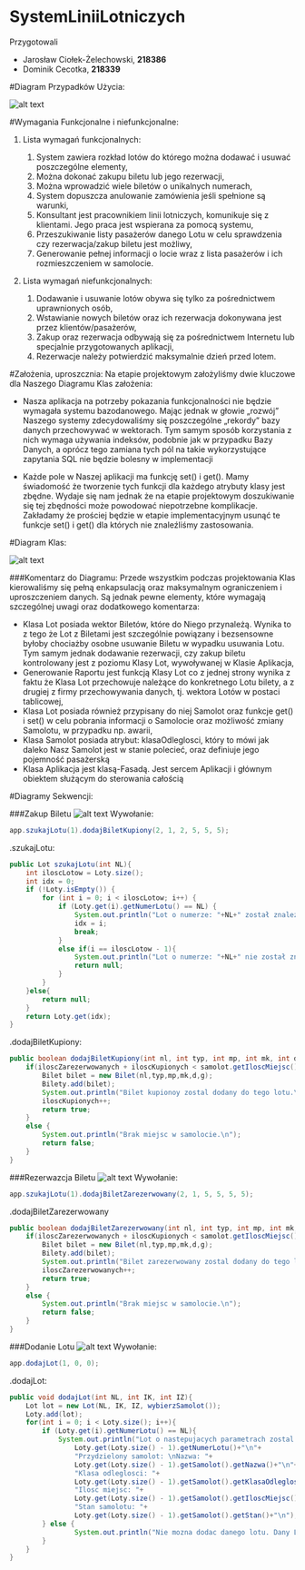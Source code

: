 # SystemLiniiLotniczych

Przygotowali
 * Jarosław Ciołek-Żelechowski, **218386**
 * Dominik Cecotka, **218339**

#Diagram Przypadków Użycia:

![alt text](http://i.imgur.com/OY9q05y.png "Logo Title Text 1")


#Wymagania Funkcjonalne i niefunkcjonalne:
1. Lista wymagań funkcjonalnych:
	1. System zawiera rozkład lotów do którego można dodawać i usuwać poszczególne
elementy,
	2. Można dokonać zakupu biletu lub jego rezerwacji,
	3. Można wprowadzić wiele biletów o unikalnych numerach,
	4. System dopuszcza anulowanie zamówienia jeśli spełnione są warunki,
	5. Konsultant jest pracownikiem linii lotniczych, komunikuje się z klientami. Jego praca jest wspierana za pomocą systemu,
	6. Przeszukiwanie listy pasażerów danego Lotu w celu sprawdzenia czy rezerwacja/zakup biletu jest możliwy,
	7. Generowanie pełnej informacji o locie wraz z lista pasażerów i ich rozmieszczeniem w samolocie.

2. Lista wymagań niefunkcjonalnych:
	1. Dodawanie i usuwanie lotów obywa się tylko za pośrednictwem uprawnionych osób,
	2. Wstawianie nowych biletów oraz ich rezerwacja dokonywana jest przez klientów/pasażerów,
	3. Zakup oraz rezerwacja odbywają się za pośrednictwem Internetu lub specjalnie przygotowanych aplikacji,
	4. Rezerwacje należy potwierdzić maksymalnie dzień przed lotem.

#Założenia, uproszcznia:
Na etapie projektowym założyliśmy dwie kluczowe dla Naszego Diagramu Klas założenia:

 * Nasza aplikacja na potrzeby pokazania funkcjonalności nie będzie wymagała systemu bazodanowego. Mając jednak w głowie „rozwój” Naszego systemy zdecydowaliśmy się poszczególne „rekordy” bazy danych przechowywać w wektorach. Tym samym sposób korzystania z nich wymaga używania indeksów, podobnie jak w przypadku Bazy Danych, a oprócz tego zamiana tych pól na takie wykorzystujące zapytania SQL nie będzie bolesny w implementacji

 * Każde pole w Naszej aplikacji ma funkcję set() i get(). Mamy świadomość że tworzenie tych funkcji dla każdego atrybuty klasy jest zbędne. Wydaje się nam jednak że na etapie projektowym doszukiwanie się tej zbędności może powodować niepotrzebne komplikacje. Zakładamy że prościej będzie w etapie implementacyjnym usunąć te funkcje set() i get() dla których nie znaleźliśmy zastosowania.

#Diagram Klas:

![alt text](http://i.imgur.com/ykXS2g4.png "Logo Title Text 1")

###Komentarz do Diagramu:
Przede wszystkim podczas projektowania Klas kierowaliśmy się pełną enkapsulacją oraz maksymalnym ograniczeniem i uproszczeniem danych. Są jednak pewne elementy, które wymagają szczególnej uwagi oraz dodatkowego komentarza:
 * Klasa Lot posiada wektor Biletów, które do Niego przynależą. Wynika to z tego że Lot z Biletami jest szczególnie powiązany i bezsensowne byłoby chociażby osobne usuwanie Biletu w wypadku usuwania Lotu. Tym samym jednak dodawanie rezerwacji, czy zakup biletu kontrolowany jest z poziomu Klasy Lot, wywoływanej w Klasie Aplikacja,
 * Generowanie Raportu jest funkcją Klasy Lot co z jednej strony wynika z faktu że Klasa Lot przechowuje należące do konkretnego Lotu bilety, a z drugiej z firmy przechowywania danych, tj. wektora Lotów w postaci tablicowej,
 * Klasa Lot posiada również przypisany do niej Samolot oraz funkcje get() i set() w celu pobrania informacji o Samolocie oraz możliwość zmiany Samolotu, w przypadku np. awarii,
 * Klasa Samolot posiada atrybut: klasaOdleglosci, który to mówi jak daleko Nasz Samolot jest w stanie polecieć, oraz definiuje jego pojemność pasażerską
 * Klasa Aplikacja jest klasą-Fasadą. Jest sercem Aplikacji i głównym obiektem służącym do sterowania całością

#Diagramy Sekwencji:

###Zakup Biletu
![alt text](http://i.imgur.com/7EC6ncJ.png "Logo Title Text 1")
Wywołanie:
```java
app.szukajLotu(1).dodajBiletKupiony(2, 1, 2, 5, 5, 5);
```
.szukajLotu:
```java
public Lot szukajLotu(int NL){
    int iloscLotow = Loty.size();
    int idx = 0;
    if (!Loty.isEmpty()) {
        for (int i = 0; i < iloscLotow; i++) {
            if (Loty.get(i).getNumerLotu() == NL) {
                System.out.println("Lot o numerze: "+NL+" został znaleziony.");
                idx = i;
                break;
            }
            else if(i == iloscLotow - 1){
                System.out.println("Lot o numerze: "+NL+" nie został znaleziony.");
                return null;
            }
        }
    }else{
        return null;
    }
    return Loty.get(idx);
}
```
.dodajBiletKupiony:
```java
public boolean dodajBiletKupiony(int nl, int typ, int mp, int mk, int d, int g){
    if(iloscZarezerwowanych + iloscKupionych < samolot.getIloscMiejsc()) {
        Bilet bilet = new Bilet(nl,typ,mp,mk,d,g);
        Bilety.add(bilet);
        System.out.println("Bilet kupionoy zostal dodany do tego lotu.\n");
        iloscKupionych++;
        return true;
    }
    else {
        System.out.println("Brak miejsc w samolocie.\n");
        return false;
    }
}
```

###Rezerwazcja Biletu
![alt text](http://i.imgur.com/6yvKdRk.png "Logo Title Text 1")
Wywołanie:
```java
app.szukajLotu(1).dodajBiletZarezerwowany(2, 1, 5, 5, 5, 5);
```

.dodajBiletZarezerwowany
```java
public boolean dodajBiletZarezerwowany(int nl, int typ, int mp, int mk, int d, int g){
    if(iloscZarezerwowanych + iloscKupionych < samolot.getIloscMiejsc()) {
        Bilet bilet = new Bilet(nl,typ,mp,mk,d,g);
        Bilety.add(bilet);
        System.out.println("Bilet zarezerwowany zostal dodany do tego lotu.\n");
        iloscZarezerwowanych++;
        return true;
    }
    else {
        System.out.println("Brak miejsc w samolocie.\n");
        return false;
    }
}
```

###Dodanie Lotu
![alt text](http://i.imgur.com/IfRCQzu.png "Logo Title Text 1")
Wywołanie:
```java
app.dodajLot(1, 0, 0);
```

.dodajLot:
```java
public void dodajLot(int NL, int IK, int IZ){
    Lot lot = new Lot(NL, IK, IZ, wybierzSamolot());
    Loty.add(lot);
    for(int i = 0; i < Loty.size(); i++){
        if (Loty.get(i).getNumerLotu() == NL){
            System.out.println("Lot o nastepujacych parametrach zostal dodany: \nNumer lotu: "+
                Loty.get(Loty.size() - 1).getNumerLotu()+"\n"+
                "Przydzielony samolot: \nNazwa: "+
                Loty.get(Loty.size() - 1).getSamolot().getNazwa()+"\n"+
                "Klasa odleglosci: "+
                Loty.get(Loty.size() - 1).getSamolot().getKlasaOdleglosci()+"\n"+
                "Ilosc miejsc: "+
                Loty.get(Loty.size() - 1).getSamolot().getIloscMiejsc()+"\n"+
                "Stan samolotu: "+
                Loty.get(Loty.size() - 1).getSamolot().getStan()+"\n");
        } else {
                System.out.println("Nie mozna dodac danego lotu. Dany Lot juz istnieje");
        }
    }
}
```